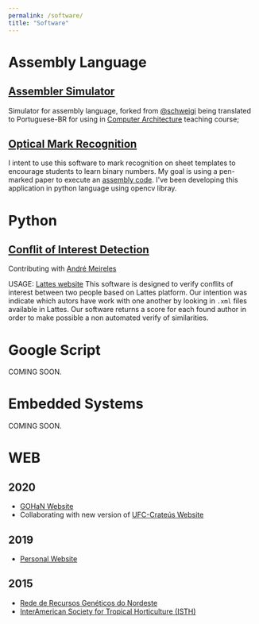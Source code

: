 ```yaml
---
permalink: /software/
title: "Software"
---
```


# Assembly Language

## [Assembler Simulator](https://marcielbp.github.io/assembler-simulator/)

Simulator for assembly language, forked from [@schweigi](https://github.com/Schweigi/assembler-simulator) being translated to Portuguese-BR for using in [Computer Architecture](https://marcielbp.github.io/Computer-Architecture/) teaching course;

## [Optical Mark Recognition](https://www.github.com/marcielbp/omr-opencv-python/)

I intent to use this software to mark recognition on sheet templates to encourage students to learn binary numbers. My goal is using a pen-marked paper to execute an [assembly code](https://marcielbp.github.io/assembler-simulator/). I've been developing this application in python language using opencv libray.

# Python

## [Conflit of Interest Detection](https://github.com/marcielbp/softwareConflitoInteresses)

Contributing with [André Meireles](https://github.com/andremeirelesa)

USAGE: [Lattes website](http://lattes.cnpq.br/)
This software is designed to verify conflits of interest between two people based on Lattes platform. Our intention was indicate which autors have work with one another by looking in `.xml` files available in Lattes. Our software returns a score for each found author in order to make possible a non automated verify of similarities. 

# Google Script

COMING SOON.

# Embedded Systems

COMING SOON.


# WEB

## 2020
* [GOHaN Website](https://ufccrateus.github.io/gohan/)
* Collaborating with new version of [UFC-Crateús Website](https://crateus.ufc.br/)

## 2019
* [Personal Website](https://marcielbp.github.io/)

## 2015
* [Rede de Recursos Genéticos do Nordeste](https://rgvnordeste.org/)
* [InterAmerican Society for Tropical Horticulture (ISTH)](https://iasth.org/)

